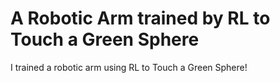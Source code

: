 # A Robotic Arm trained by RL to Touch a Green Sphere

I trained a robotic arm using RL to Touch a Green Sphere!
